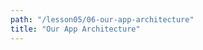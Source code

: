 ```yaml
---
path: "/lesson05/06-our-app-architecture"
title: "Our App Architecture"
---
```


<youtube id="VBwJOA5WuvQ"></youtube>

